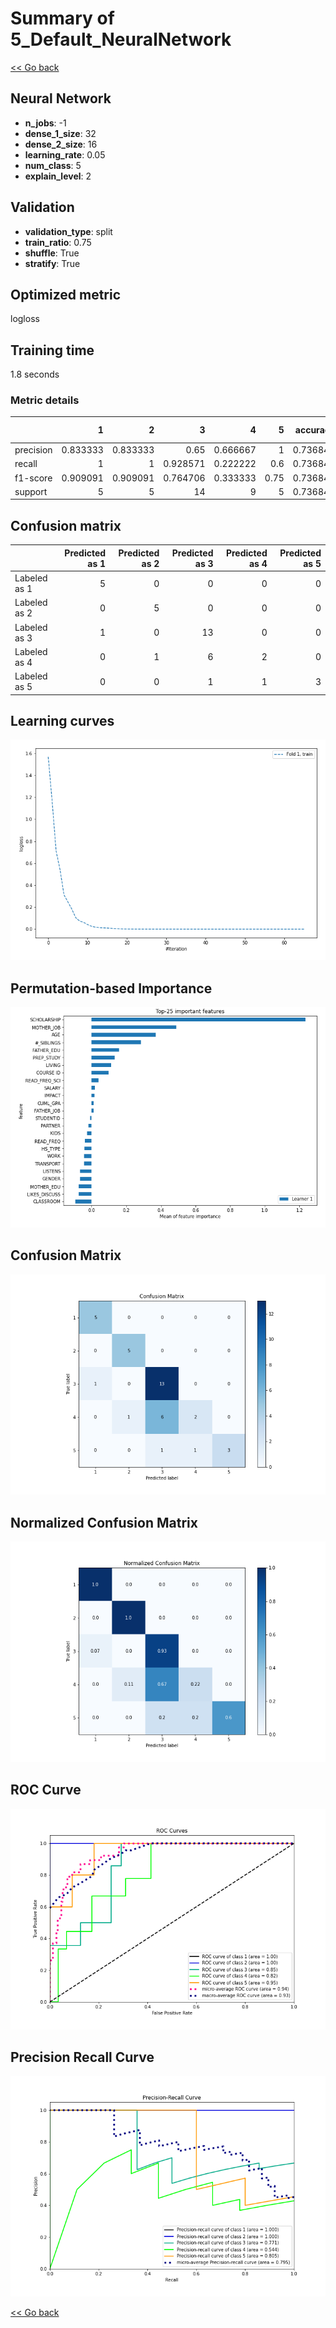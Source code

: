 # Summary of 5_Default_NeuralNetwork

[<< Go back](../README.md)


## Neural Network
- **n_jobs**: -1
- **dense_1_size**: 32
- **dense_2_size**: 16
- **learning_rate**: 0.05
- **num_class**: 5
- **explain_level**: 2

## Validation
 - **validation_type**: split
 - **train_ratio**: 0.75
 - **shuffle**: True
 - **stratify**: True

## Optimized metric
logloss

## Training time

1.8 seconds

### Metric details
|           |        1 |        2 |         3 |        4 |    5 |   accuracy |   macro avg |   weighted avg |   logloss |
|:----------|---------:|---------:|----------:|---------:|-----:|-----------:|------------:|---------------:|----------:|
| precision | 0.833333 | 0.833333 |  0.65     | 0.666667 | 1    |   0.736842 |    0.796667 |       0.748246 |   1.38948 |
| recall    | 1        | 1        |  0.928571 | 0.222222 | 0.6  |   0.736842 |    0.750159 |       0.736842 |   1.38948 |
| f1-score  | 0.909091 | 0.909091 |  0.764706 | 0.333333 | 0.75 |   0.736842 |    0.733244 |       0.6986   |   1.38948 |
| support   | 5        | 5        | 14        | 9        | 5    |   0.736842 |   38        |      38        |   1.38948 |


## Confusion matrix
|              |   Predicted as 1 |   Predicted as 2 |   Predicted as 3 |   Predicted as 4 |   Predicted as 5 |
|:-------------|-----------------:|-----------------:|-----------------:|-----------------:|-----------------:|
| Labeled as 1 |                5 |                0 |                0 |                0 |                0 |
| Labeled as 2 |                0 |                5 |                0 |                0 |                0 |
| Labeled as 3 |                1 |                0 |               13 |                0 |                0 |
| Labeled as 4 |                0 |                1 |                6 |                2 |                0 |
| Labeled as 5 |                0 |                0 |                1 |                1 |                3 |

## Learning curves
![Learning curves](learning_curves.png)

## Permutation-based Importance
![Permutation-based Importance](permutation_importance.png)
## Confusion Matrix

![Confusion Matrix](confusion_matrix.png)


## Normalized Confusion Matrix

![Normalized Confusion Matrix](confusion_matrix_normalized.png)


## ROC Curve

![ROC Curve](roc_curve.png)


## Precision Recall Curve

![Precision Recall Curve](precision_recall_curve.png)



[<< Go back](../README.md)
